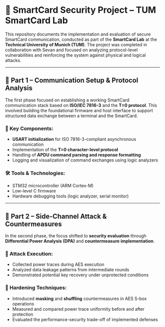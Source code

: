 # 🔐 SmartCard Security Project – TUM SmartCard Lab

This repository documents the implementation and evaluation of secure SmartCard communication, conducted as part of the **SmartCard Lab** at the **Technical University of Munich (TUM)**. The project was completed in collaboration with Sevan and focused on analyzing protocol-level vulnerabilities and reinforcing the system against physical and logical attacks.

---

## 🧩 Part 1 – Communication Setup & Protocol Analysis

The first phase focused on establishing a working SmartCard communication stack based on **ISO/IEC 7816-3** and the **T=0 protocol**. This involved building the foundational firmware and host interface to support structured data exchange between a terminal and the SmartCard.

### 🔧 Key Components:
- **USART initialization** for ISO 7816-3-compliant asynchronous communication
- Implementation of the **T=0 character-level protocol**
- Handling of **APDU command parsing and response formatting**
- Logging and visualization of command exchanges using logic analyzers

### 🛠️ Tools & Technologies:
- STM32 microcontroller (ARM Cortex-M)
- Low-level C firmware
- Hardware debugging tools (logic analyzer, serial monitor)

---

## 🎯 Part 2 – Side-Channel Attack & Countermeasures

In the second phase, the focus shifted to **security evaluation** through **Differential Power Analysis (DPA)** and **countermeasure implementation**.

### 🧪 Attack Execution:
- Collected power traces during AES execution
- Analyzed data leakage patterns from intermediate rounds
- Demonstrated potential key recovery under unprotected conditions

### 🔐 Hardening Techniques:
- Introduced **masking** and **shuffling** countermeasures in AES S-box operations
- Measured and compared power trace uniformity before and after protection
- Evaluated the performance-security trade-off of implemented defenses



